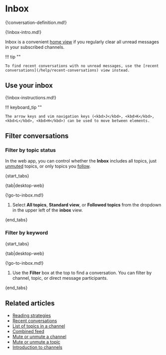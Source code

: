 # Inbox

{!conversation-definition.md!}

{!inbox-intro.md!}

Inbox is a convenient [home view](/help/configure-home-view) if you
regularly clear all unread messages in your subscribed channels.

!!! tip ""

    To find recent conversations with no unread messages, use the [recent
    conversations](/help/recent-conversations) view instead.

## Use your inbox

{!inbox-instructions.md!}

!!! keyboard_tip ""

    The arrow keys and vim navigation keys (<kbd>J</kbd>, <kbd>K</kbd>,
    <kbd>L</kbd>, <kbd>H</kbd>) can be used to move between elements.

## Filter conversations

### Filter by topic status

In the web app, you can control whether the **Inbox** includes all topics, just
[unmuted](/help/mute-a-topic) topics, or only topics you
[follow](/help/follow-a-topic).

{start_tabs}

{tab|desktop-web}

{!go-to-inbox.md!}

1. Select **All topics**, **Standard view**, or **Followed topics** from
   the dropdown in the upper left of the **inbox** view.

{end_tabs}

### Filter by keyword

{start_tabs}

{tab|desktop-web}

{!go-to-inbox.md!}

1. Use the **Filter** box at the top to find a conversation.
   You can filter by channel, topic, or direct message participants.

{end_tabs}


## Related articles

* [Reading strategies](/help/reading-strategies)
* [Recent conversations](/help/recent-conversations)
* [List of topics in a channel](/help/list-of-topics)
* [Combined feed](/help/combined-feed)
* [Mute or unmute a channel](/help/mute-a-channel)
* [Mute or unmute a topic](/help/mute-a-topic)
* [Introduction to channels](/help/introduction-to-channels)
